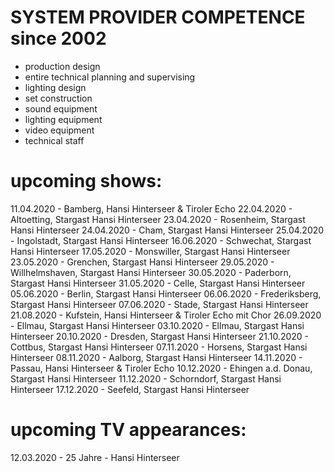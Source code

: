 # SYSTEM PROVIDER COMPETENCE since 2002

- production design
- entire technical planning and supervising
- lighting design
- set construction
- sound equipment
- lighting equipment
- video equipment
- technical staff

# upcoming shows: #
11.04.2020 - Bamberg, Hansi Hinterseer & Tiroler Echo
22.04.2020 - Altoetting, Stargast Hansi Hinterseer
23.04.2020 - Rosenheim, Stargast Hansi Hinterseer
24.04.2020 - Cham, Stargast Hansi Hinterseer
25.04.2020 - Ingolstadt, Stargast Hansi Hinterseer
16.06.2020 - Schwechat, Stargast Hansi Hinterseer
17.05.2020 - Monswiller, Stargast Hansi Hinterseer
23.05.2020 - Grenchen, Stargast Hansi Hinterseer
29.05.2020 - Willhelmshaven, Stargast Hansi Hinterseer
30.05.2020 - Paderborn, Stargast Hansi Hinterseer
31.05.2020 - Celle, Stargast Hansi Hinterseer
05.06.2020 - Berlin, Stargast Hansi Hinterseer
06.06.2020 - Frederiksberg, Stargast Hansi Hinterseer
07.06.2020 - Stade, Stargast Hansi Hinterseer
21.08.2020 - Kufstein, Hansi Hinterseer & Tiroler Echo mit Chor
26.09.2020 - Ellmau, Stargast Hansi Hinterseer
03.10.2020 - Ellmau, Stargast Hansi Hinterseer
20.10.2020 - Dresden, Stargast Hansi Hinterseer
21.10.2020 - Cottbus, Stargast Hansi Hinterseer
07.11.2020 - Horsens, Stargast Hansi Hinterseer
08.11.2020 - Aalborg, Stargast Hansi Hinterseer
14.11.2020 - Passau, Hansi Hinterseer & Tiroler Echo
10.12.2020 - Ehingen a.d. Donau, Stargast Hansi Hinterseer
11.12.2020 - Schorndorf, Stargast Hansi Hinterseer
17.12.2020 - Seefeld, Stargast Hansi Hinterseer

# upcoming TV appearances: #
12.03.2020 - 25 Jahre - Hansi Hinterseer